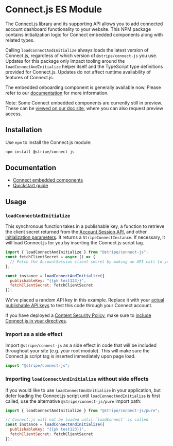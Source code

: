# Connect.js ES Module

The [Connect.js library](https://stripe.com/docs/connect/get-started-connect-embedded-components) and its supporting API allows you to add connected account dashboard functionality to your website.
This NPM package contains initialization logic for Connect embedded components along with related types.

Calling `loadConnectAndInitialize` always loads the latest version of Connect.js, regardless of which version of `@stripe/connect-js` you use. Updates for this package only impact tooling around the `loadConnectAndInitialize` helper itself and the TypeScript type definitions provided for Connect.js. Updates do not affect runtime availability of features of Connect.js.

The embedded onboarding component is generally available now. Please refer to our [documentation](https://stripe.com/docs/connect/supported-embedded-components#account-onboarding) for more information.

Note: Some Connect embedded components are currently still in preview. These can be [viewed on our doc site](https://docs.stripe.com/connect/supported-embedded-components), where you can also request preview access.

## Installation

Use `npm` to install the Connect.js module:

```sh
npm install @stripe/connect-js
```

## Documentation

- [Connect embedded components](https://stripe.com/docs/connect/get-started-connect-embedded-components)
- [Quickstart guide](https://stripe.com/docs/connect/connect-embedded-components/quickstart)

## Usage

### `loadConnectAndInitialize`

This synchronous function takes in a publishable key, a function to retrieve the client secret returned from the [Account Session API](https://stripe.com/docs/api/account_sessions/create), and other [initialization parameters](https://stripe.com/docs/connect/get-started-connect-embedded-components#configuring-connect-js). It returns a `StripeConnectInstance`. If necessary, it will load Connect.js for you by inserting the Connect.js script tag.

```js
import { loadConnectAndInitialize } from "@stripe/connect-js";
const fetchClientSecret = async () => {
  // Fetch the AccountSession client secret by making an API call to your service
};

const instance = loadConnectAndInitialize({
  publishableKey: "{{pk test123}}",
  fetchClientSecret: fetchClientSecret
});
```

We’ve placed a random API key in this example. Replace it with your
[actual publishable API keys](https://dashboard.stripe.com/account/apikeys) to
test this code through your Connect account.

If you have deployed a
[Content Security Policy](https://developer.mozilla.org/en-US/docs/Web/Security/CSP),
make sure to
[include Connect.js in your directives](https://stripe.com/docs/connect/get-started-connect-embedded-components?platform=web#csp-and-http-header-requirements).

### Import as a side effect

Import `@stripe/connect-js` as a side effect in code that will be included
throughout your site (e.g. your root module). This will make sure the Connect.js
script tag is inserted immediately upon page load.

```js
import "@stripe/connect-js";
```

### Importing `loadConnectAndInitialize` without side effects

If you would like to use `loadConnectAndInitialize` in your application, but defer loading the
Connect.js script until `loadConnectAndInitialize` is first called, use the alternative
`@stripe/connect-js/pure` import path:

```js
import { loadConnectAndInitialize } from "@stripe/connect-js/pure";

// Connect.js will not be loaded until `loadConnect` is called
const instance = loadConnectAndInitialize({
  publishableKey: "{{pk test123}}",
  fetchClientSecret: fetchClientSecret
});
```
